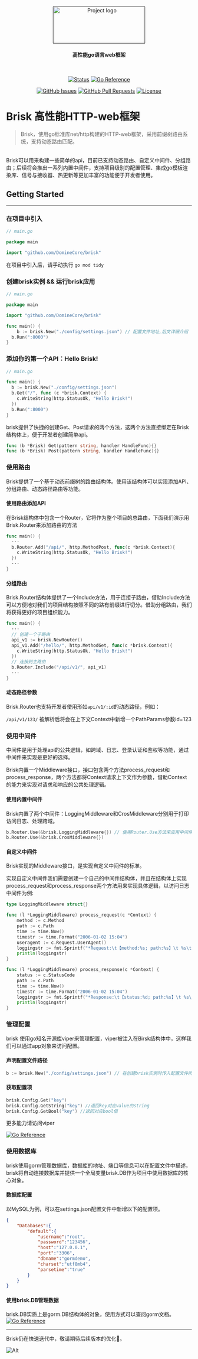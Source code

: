 <p align="center">
  <a href="" rel="noopener">
 <img width=250px height=100px src="docs/Brisk.png" alt="Project logo"></a>
</p>

<h4 align="center">高性能go语言web框架</h4>
<br>
<div align="center">

[![Status](https://img.shields.io/badge/status-active-success.svg)]()
[![Go Reference](https://pkg.go.dev/badge/github.com/DomineCore/brisk.svg)](https://pkg.go.dev/github.com/DomineCore/brisk)

[![GitHub Issues](https://img.shields.io/github/issues/DomineCore/brisk.svg)](https://github.com/DomineCore/brisk/issues)
[![GitHub Pull Requests](https://img.shields.io/github/issues-pr/DomineCore/brisk.svg)](https://github.com/DomineCore/brisk/pulls)
[![License](https://img.shields.io/badge/license-MIT-blue.svg)](/LICENSE)
</div>

# Brisk 高性能HTTP-web框架 
> Brisk，使用go标准库net/http构建的HTTP-web框架，采用前缀树路由系统，支持动态路由匹配。

<br>
Brisk可以用来构建一些简单的api，目前已支持动态路由、自定义中间件、分组路由；后续将会推出一系列内置中间件，支持项目级别的配置管理、集成go模板渲染库、信号与接收器、热更新等更加丰富的功能便于开发者使用。

<br>


## Getting Started
---
### 在项目中引入
```go
// main.go

package main

import "github.com/DomineCore/brisk"

```
在项目中引入后，请手动执行 `go mod tidy`

### 创建brisk实例 && 运行brisk应用
```go
// main.go

package main

import "github.com/DomineCore/brisk"

func main() {
	b := brisk.New("./config/settings.json") // 配置文件地址,后文详细介绍
  b.Run(":8000")
}

```

### 添加你的第一个API：Hello Brisk!
```go
// main.go

func main() {
  b := brisk.New("./config/settings.json")
  b.Get("/", func (c *brisk.Context) {
    c.WriteString(http.StatusOk, "Hello Brisk!")
  })
  b.Run(":8000")
}

```
brisk提供了快捷的创建Get、Post请求的两个方法，这两个方法直接绑定在Brisk结构体上，便于开发者创建简单api。
```go
func (b *Brisk) Get(pattern string, handler HandleFunc){}
func (b *Brisk) Post(pattern string, handler HandleFunc){}
```
### 使用路由
Brisk提供了一个基于动态前缀树的路由结构体。使用该结构体可以实现添加API、分组路由、动态路径路由等功能。
<br>

#### 使用路由添加API
在Brisk结构体中包含一个Router，它将作为整个项目的总路由，下面我们演示用Brisk.Router来添加路由的方法
```go
func main() {
  ···
  b.Router.Add("/api/", http.MethodPost, func(c *brisk.Context){
    c.WriteString(http.StatusOk, "Hello Brisk!")
  })
  ···
}
```

#### 分组路由
Brisk.Router结构体提供了一个Include方法，用于连接子路由，借助Include方法可以方便地对我们的项目结构按照不同的路有前缀进行切分。借助分组路由，我们将获得更好的项目组织能力。
```go
func main() {
  ···
  // 创建一个子路由
  api_v1 := brisk.NewRouter()
  api_v1.Add("/hello/", http.MethodGet, func(c *brisk.Context){
    c.WriteString(http.StatusOk, "Hello Brisk!")
  })
  // 连接到主路由
  b.Router.Include("/api/v1/", api_v1)
  ···
}
```

#### 动态路径参数
Brisk.Router也支持开发者使用形如`api/v1/:id`的动态路径，例如：

`/api/v1/123/` 被解析后将会在上下文Context中新增一个PathParams参数id=123


### 使用中间件

中间件是用于处理api的公共逻辑，如跨域、日志、登录认证和鉴权等功能，通过中间件来实现是更好的选择。

Brisk内置一个Middleware接口，接口包含两个方法process_request和process_response，两个方法都将Context请求上下文作为参数，借助Context的能力来实现对请求和响应的公共处理逻辑。

#### 使用内置中间件
Brisk内置了两个中间件：LoggingMiddleware和CrosMiddleware分别用于打印访问日志、处理跨域。
```go
b.Router.Use(&brisk.LoggingMiddleware{}) // 使用Router.Use方法来应用中间件
b.Router.Use(&brisk.CrosMiddleware{})
```

#### 自定义中间件
Brisk实现的Middleware接口，是实现自定义中间件的标准。

实现自定义中间件我们需要创建一个自己的中间件结构体，并且在结构体上实现process_request和process_response两个方法用来实现具体逻辑，以访问日志中间件为例:
```go
type LoggingMiddleware struct{}

func (l *LoggingMiddleware) process_request(c *Context) {
	method := c.Method
	path := c.Path
	time := time.Now()
	timestr := time.Format("2006-01-02 15:04")
	useragent := c.Request.UserAgent()
	loggingstr := fmt.Sprintf("*Request:\t【method:%s; path:%s】\t %s\t from：%s\t", method, path, timestr, useragent)
	println(loggingstr)
}

func (l *LoggingMiddleware) process_response(c *Context) {
	status := c.StatusCode
	path := c.Path
	time := time.Now()
	timestr := time.Format("2006-01-02 15:04")
	loggingstr := fmt.Sprintf("*Response:\t【status:%d; path:%s】\t %s\t", status, path, timestr)
	println(loggingstr)
}
```

### 管理配置
brisk 使用go知名开源库viper来管理配置，viper被注入在Birsk结构体中，这样我们可以通过app对象来访问配置。

#### 声明配置文件路径
```go
b := brisk.New("./config/settings.json") // 在创建brisk实例时传入配置文件所在路径
```


#### 获取配置项
```go
brisk.Config.Get("key")
brisk.Config.GetString("key") //返回key对应value的string
brisk.Config.GetBool("key") //返回对应bool值
```
更多能力请访问viper<br>

[![Go Reference](https://pkg.go.dev/badge/github.com/DomineCore/brisk.svg)](https://pkg.go.dev/github.com/spf13/viper)

### 使用数据库
brisk使用gorm管理数据库，数据库的地址、端口等信息可以在配置文件中描述，brisk将自动连接数据库并提供一个全局变量brisk.DB作为项目中使用数据库的核心对象。
<br>

#### 数据库配置
以MySQL为例，可以在settings.json配置文件中新增以下的配置项。
```json
{
    "Databases":{
        "default":{
            "username":"root",
            "password":"123456",
            "host":"127.0.0.1",
            "port":"3306", 
            "dbname":"gormdemo", 
            "charset":"utf8mb4", 
            "parsetime":"true"
        }
    }
}
```

#### 使用brisk.DB管理数据

brisk.DB实质上是gorm.DB结构体的对象，使用方式可以查阅gorm文档。
[![Go Reference](https://pkg.go.dev/badge/github.com/DomineCore/brisk.svg)](https://pkg.go.dev/gorm.io/gorm)


----

Brisk仍在快速迭代中，敬请期待后续版本的优化👾。


![Alt](https://repobeats.axiom.co/api/embed/2ae4718e828e32ffd7869998cc7d30c80b835890.svg "Repobeats analytics image")

